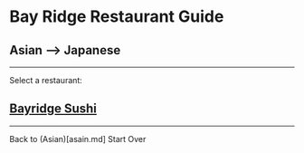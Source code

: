 # Bay Ridge Restaurant Guide
## Asian --> Japanese
---
Select a restaurant:
## [Bayridge Sushi](http://www.brsushi.com/)
---
Back to (Asian)[asain.md]
Start Over
